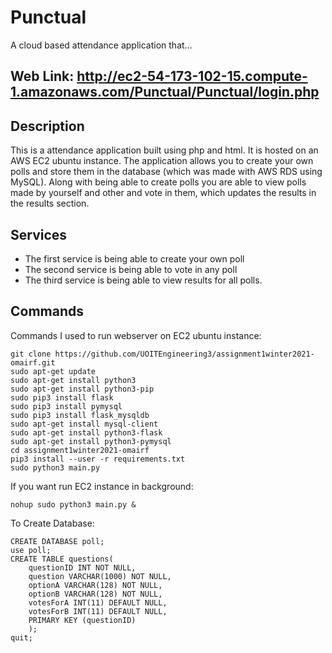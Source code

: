# Punctual

A cloud based attendance application that...

## Web Link: http://ec2-54-173-102-15.compute-1.amazonaws.com/Punctual/Punctual/login.php

## Description

This is a attendance application built using php and html. It is hosted on an AWS EC2 ubuntu instance. 
The application allows you to create your own polls and store them in the database (which was made with AWS RDS using MySQL). 
Along with being able to create polls you are able to view polls made by yourself and other and vote in them, which updates the results in the results section. 

## Services

- The first service is being able to create your own poll 
- The second service is being able to vote in any poll
- The third service is being able to view results for all polls.

## Commands
Commands I used to run webserver on EC2 ubuntu instance:
```
git clone https://github.com/UOITEngineering3/assignment1winter2021-omairf.git
sudo apt-get update
sudo apt-get install python3
sudo apt-get install python3-pip
sudo pip3 install flask
sudo pip3 install pymysql
sudo pip3 install flask_mysqldb
sudo apt-get install mysql-client
sudo apt-get install python3-flask
sudo apt-get install python3-pymysql
cd assignment1winter2021-omairf
pip3 install --user -r requirements.txt
sudo python3 main.py
```

If you want run EC2 instance in background:
```
nohup sudo python3 main.py &
```

To Create Database:
```
CREATE DATABASE poll;
use poll;
CREATE TABLE questions(
    questionID INT NOT NULL,
    question VARCHAR(1000) NOT NULL,
    optionA VARCHAR(128) NOT NULL,
    optionB VARCHAR(128) NOT NULL,
    votesForA INT(11) DEFAULT NULL,
    votesForB INT(11) DEFAULT NULL,
    PRIMARY KEY (questionID)
    );
quit;
```
